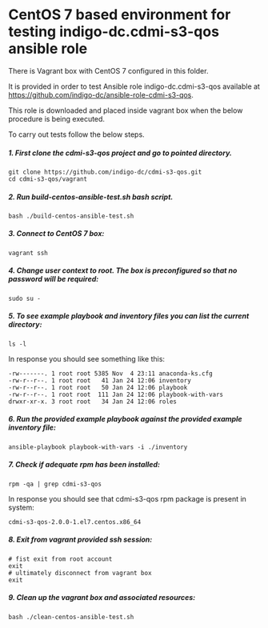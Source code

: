 # CentOS 7 based environment for testing indigo-dc.cdmi-s3-qos ansible role 

There is Vagrant box with CentOS 7 configured in this folder.

It is provided in order to test Ansible role indigo-dc.cdmi-s3-qos available at https://github.com/indigo-dc/ansible-role-cdmi-s3-qos.

This role is downloaded and placed inside vagrant box when the below procedure is being executed.

To carry out tests follow the below steps.


##### 1. First clone the cdmi-s3-qos project and go to pointed directory.

```
git clone https://github.com/indigo-dc/cdmi-s3-qos.git
cd cdmi-s3-qos/vagrant
```

##### 2. Run build-centos-ansible-test.sh bash script.

```
bash ./build-centos-ansible-test.sh
```

##### 3. Connect to CentOS 7 box:

```
vagrant ssh
```

##### 4. Change user context to root. The box is preconfigured so that no password will be required:

```
sudo su -
```

##### 5. To see example playbook and inventory files you can list the current directory:

```
ls -l
``` 

In response you should see something like this:

```
-rw-------. 1 root root 5385 Nov  4 23:11 anaconda-ks.cfg
-rw-r--r--. 1 root root   41 Jan 24 12:06 inventory
-rw-r--r--. 1 root root   50 Jan 24 12:06 playbook
-rw-r--r--. 1 root root  111 Jan 24 12:06 playbook-with-vars
drwxr-xr-x. 3 root root   34 Jan 24 12:06 roles
``` 

##### 6. Run the provided example playbook against the provided example inventory file:

```
ansible-playbook playbook-with-vars -i ./inventory
``` 

##### 7. Check if adequate rpm has been installed:

```
rpm -qa | grep cdmi-s3-qos
```

In response you should see that cdmi-s3-qos rpm package is present in system:

```
cdmi-s3-qos-2.0.0-1.el7.centos.x86_64
``` 


##### 8. Exit from vagrant provided ssh session:

```
# fist exit from root account
exit
# ultimately disconnect from vagrant box
exit
``` 

##### 9. Clean up the vagrant box and associated resources:

```
bash ./clean-centos-ansible-test.sh
```
